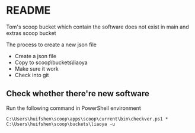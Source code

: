 # README

Tom's scoop bucket which contain the software does not exist in main and extras scoop bucket

The process to create a new json file

* Create a json file
* Copy to scoop\buckets\liaoya
* Make sure it work
* Check into git

## Check whether there're new software

Run the following command in PowerShell environment

    C:\Users\huifshen\scoop\apps\scoop\current\bin\checkver.ps1 * C:\Users\huifshen\scoop\buckets\liaoya -u